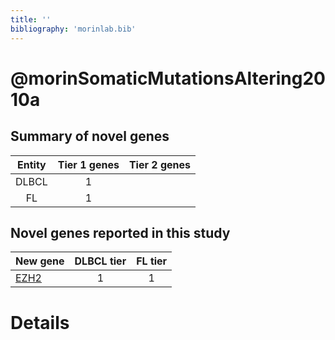 ```yaml
---
title: ''
bibliography: 'morinlab.bib'
---
```


# @morinSomaticMutationsAltering2010a
## Summary of novel genes

|Entity| Tier 1 genes| Tier 2 genes|
|:-:|:-:|:-:|
|DLBCL|1||
|FL|1||

## Novel genes reported in this study

|New gene|DLBCL tier|FL tier|
|:-|:-:|:-:|
|[EZH2](EZH2)|1 |1 |

# Details

